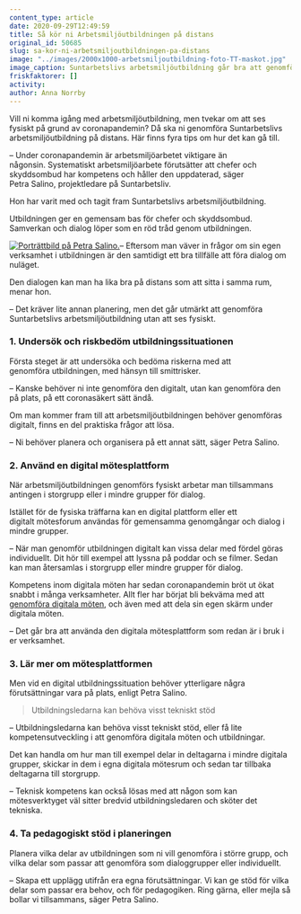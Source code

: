 ```yaml
---
content_type: article
date: 2020-09-29T12:49:59
title: Så kör ni Arbetsmiljöutbildningen på distans
original_id: 50685
slug: sa-kor-ni-arbetsmiljoutbildningen-pa-distans
image: "../images/2000x1000-arbetsmiljoutbildning-foto-TT-maskot.jpg"
image_caption: Suntarbetslivs arbetsmiljöutbildning går bra att genomföra på distans. Det är också ett sätt att stödja och hålla igång det systematiska arbetsmiljöarbetet under coronapandemin.
friskfaktorer: []
activity:
author: Anna Norrby
---
```


Vill ni komma igång med arbetsmiljöutbildning, men tvekar om att ses fysiskt på grund av coronapandemin? Då ska ni genomföra Suntarbetslivs arbetsmiljöutbildning på distans. Här finns fyra tips om hur det kan gå till.   

– Under coronapandemin är arbetsmiljöarbetet viktigare än någonsin. Systematiskt arbetsmiljöarbete förutsätter att chefer och skyddsombud har kompetens och håller den uppdaterad, säger Petra Salino, projektledare på Suntarbetsliv.  

Hon har varit med och tagit fram Suntarbetslivs arbetsmiljöutbildning.   

Utbildningen ger en gemensam bas för chefer och skyddsombud. Samverkan och dialog löper som en röd tråd genom utbildningen.   

[![Porträttbild på Petra Salino.](https://www.suntarbetsliv.se/wp-content/uploads/2020/09/200x220-petra-salino-foto-kristofer-samuelsson.jpg)](https://www.suntarbetsliv.se/wp-content/uploads/2020/09/200x220-petra-salino-foto-kristofer-samuelsson.jpg)– Eftersom man väver in frågor om sin egen verksamhet i utbildningen är den samtidigt ett bra tillfälle att föra dialog om nuläget.   

Den dialogen kan man ha lika bra på distans som att sitta i samma rum, menar hon.   

– Det kräver lite annan planering, men det går utmärkt att genomföra Suntarbetslivs arbetsmiljöutbildning utan att ses fysiskt.   

### 1\. Undersök och riskbedöm utbildningssituationen  

Första steget är att undersöka och bedöma riskerna med att genomföra utbildningen, med hänsyn till smittrisker.   

– Kanske behöver ni inte genomföra den digitalt, utan kan genomföra den på plats, på ett coronasäkert sätt ändå.     

Om man kommer fram till att arbetsmiljöutbildningen behöver genomföras digitalt, finns en del praktiska frågor att lösa.     

– Ni behöver planera och organisera på ett annat sätt, säger Petra Salino.  

### 2\. Använd en digital mötesplattform   

När arbetsmiljöutbildningen genomförs fysiskt arbetar man tillsammans antingen i storgrupp eller i mindre grupper för dialog.  

Istället för de fysiska träffarna kan en digital plattform eller ett digitalt mötesforum användas för gemensamma genomgångar och dialog i mindre grupper.

– När man genomför utbildningen digitalt kan vissa delar med fördel göras individuellt. Dit hör till exempel att lyssna på poddar och se filmer. Sedan kan man återsamlas i storgrupp eller mindre grupper för dialog. 

Kompetens inom digitala möten har sedan coronapandemin bröt ut ökat snabbt i många verksamheter. Allt fler har börjat bli bekväma med att [genomföra digitala möten](https://www.suntarbetsliv.se/verktyg/arbetsmiljoarbete-i-tider-av-corona/jobba-pa-nya-satt/), och även med att dela sin egen skärm under digitala möten.   

– Det går bra att använda den digitala mötesplattform som redan är i bruk i er verksamhet.   

### 3\. Lär mer om mötesplattformen   

Men vid en digital utbildningssituation behöver ytterligare några förutsättningar vara på plats, enligt Petra Salino.  

> Utbildningsledarna kan behöva visst tekniskt stöd

– Utbildningsledarna kan behöva visst tekniskt stöd, eller få lite kompetensutveckling i att genomföra digitala möten och utbildningar.   

Det kan handla om hur man till exempel delar in deltagarna i mindre digitala grupper, skickar in dem i egna digitala mötesrum och sedan tar tillbaka deltagarna till storgrupp.   

– Teknisk kompetens kan också lösas med att någon som kan mötesverktyget väl sitter bredvid utbildningsledaren och sköter det tekniska.   

### 4\. Ta pedagogiskt stöd i planeringen   

Planera vilka delar av utbildningen som ni vill genomföra i större grupp, och vilka delar som passar att genomföra som dialoggrupper eller individuellt.    

– Skapa ett upplägg utifrån era egna förutsättningar. Vi kan ge stöd för vilka delar som passar era behov, och för pedagogiken. Ring gärna, eller mejla så bollar vi tillsammans, säger Petra Salino.

